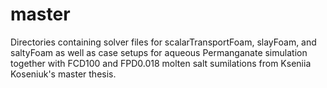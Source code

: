# master

Directories containing solver files for scalarTransportFoam, slayFoam, and saltyFoam as well as case setups for aqueous Permanganate simulation together with FCD100 and FPD0.018 molten salt sumilations from Kseniia Koseniuk's master thesis.

